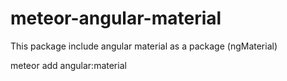 # meteor-angular-material
This package include angular material as a package (ngMaterial)

meteor add angular:material 
